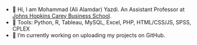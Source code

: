 - 👋 Hi, I am Mohammad (Ali Alamdar) Yazdi. An Assistant Professor at [Johns Hopkins Carey Business School](https://carey.jhu.edu/faculty/faculty-directory/mohammad-ali-alamdar-yazdi-phd).
- 👀 Tools: Python, R, Tableau, MySQL, Excel, PHP, HTML/CSS/JS, SPSS, CPLEX
- 🌱 I’m currently working on uploading my projects on GitHub.

